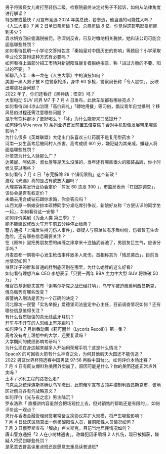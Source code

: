 男子将猥亵女儿者打至轻伤二级，检察院最终决定对男子不起诉，如何从法律角度进行解读？  
特朗普或最快 7 月宣布竞选 2024 年美总统，若参选，他当选的可能性大吗？  
《人生大事》7 月 2 日单日票房破 1 亿，总票房破 8 亿，你觉得这部电影票房能到多少？  
袁冰妍方回应偷漏税被罚，称深刻反省，已及时缴纳相关税款，她和该公司可能会面临哪些处罚？  
如何看待昆明一小学论文答辩包含「秦始皇对中国历史的影响」等题目？小学采取毕业论文答辩这种方式有必要吗？  
如何看待上海部分招工市场对新冠阳性康复者拒绝招录，称「进过方舱的不要、阳过的不要」？  
知聊八点半：朱一龙在《人生大事》中的演技如何？  
美国一黑人男子被 8 位警察枪杀，身中 60 多枪，警察局长称「令人震惊」，反映出哪些社会问题？  
2022 年了，你们还看好《黑神话：悟空》吗？  
大型电动 SUV 问界 M7 于 7 月 4 日发布，此款车型都有哪些亮点？  
如何看待四川凉山治理「高价彩礼」「蹲地用餐」等习俗，倡议青年自觉抵制 ？移风易俗过程还需注意哪些问题？  
是所有饮料都冰了更好喝么？「冰」为什么能带来口感提升？  
如何评价华为 nova 10 系列业界首发前置五倍变焦？会对手机影像发展带来哪些影响？  
为什么很多《英雄联盟》大佬出门装喜欢三红药而不是复用型药水？  
河南一女生高考后被同村人杀害，高考成绩 601 分，嫌犯疑为其亲戚，嫌疑人将面临哪些处罚？  
孙悟空为什么人脉那么广？  
达芙妮、阿依莲、淑女屋等是怎么没落的，当年还有哪些很火的服装品牌，你小时候又买过哪些？  
如何看待 7 月 4 日「东莞解除 28 个镇街限购」这个新政？  
游戏《光遇》真的是占有欲放大器吗？  
大理美容美发行业协会定价「剪发 60 烫发 300 」，市监局表示「在跟踪调查」，该协会是否有权定价？  
未婚夫用合成钻石跟你求婚，你会答应吗？  
山西太原一新娘安排本硕博同学分桌吃席引争议，新娘好友称「方便认识的同学坐一起」，如何看待这一安排？  
如何评价美剧《为全人类 第三季》？  
能不能建议修改火车开车前五分钟停止检票？  
警方通报「上海发生持刀伤人事件」，嫌疑人与原单位有矛盾纠纷，伤者暂无生命危险，还有哪些信息需要关注？  
在《原神》里把男朋友攒的纠缠之缘拿来十连抽武器池了，男朋友巨生气，应该分手吗？  
丹麦首都一购物中心发生枪击事件致多人死伤，首相称其为「残忍袭击」，目前当地情况如何？  
辣目洋子的胖和普通的胖到底区别在哪里，为什么她胖的这么好看?  
如何看待理想汽车 CEO 李想表示「只要一两年 BBA 主力中大型 SUV 将跌破 50 万」？  
俄官员基谢廖夫宣布「谢韦尔斯克之战已经打响」，乌守军被迫撤离利西昌斯克，俄乌局势有哪些改变？  
袭警纳入刑法是否为一个正确的决定？  
河北廊坊一民警「实名举报」爱德堡司法鉴定中心主任，目前调查情况如何？还有哪些信息值得关注？  
有什么音质极佳的真无线蓝牙耳机？  
开车与不开车的人思维上有差距吗？  
如何评价 7 月新番动画《莉可丽丝（Lycoris Recoil）》第一集？  
高考没有考上理想中的大学，还要复读吗？  
大学期间的成绩影响考研吗？  
为什么现在身边越来越多人开始用荣耀手机？这是什么情况？  
SpaceX 的可回收火箭有什么神奇之处，为何其他航天大国还不能仿造？  
2022 男篮世界杯预选赛中国男篮 97:56 再胜中国台北，如何评价本场比赛？  
7 月 4 日有网友爆料称美团外卖崩了，原因可能是什么？你的美团还能正常点外卖吗？  
土木 / 水利工程的路怎么走?  
乌克兰总统泽连斯基确认乌军撤出，此前俄军宣布占领并控制利西昌斯克市，该地区对俄乌各有何战略意义？  
如何评价《光与夜之恋》男主陆沉？  
罗永浩称「 直播讲内容虽然会把场观拉上去，但对销售的帮助还是有限的」，如何评价这一观点？  
央行与香港金融管理局签署常备互换协议并扩大规模，将产生哪些影响？  
7 月 4 日延庆区筛查出一例核酸阳性人员，目前阳性人员情况如何？  
7 月 3 日俄罗斯宣布「解放」卢甘斯克，目前当地居民情况如何？  
唐山警方通报「2 人在小树林遇害」，称嫌犯因矛盾将 2 人扎伤，现已被抓获，嫌疑人将受到哪些处罚？  
是愿意去普高读重点班还是愿意去重高读普通班?  
